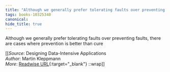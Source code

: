 ```yaml
---
title: "Although we generally prefer tolerating faults over preventing faults, there ..."
tags: books-10325340
canonical: 
hide_title: true
---
```


Although we generally prefer tolerating faults over preventing faults, there are cases where prevention is better than cure


[[_Source_: Designing Data-Intensive Applications<br>
_Author_: Martin Kleppmann<br>
_More_: [Readwise URL](https://readwise.io/open/210672394){:target="_blank"}
::wrap]]